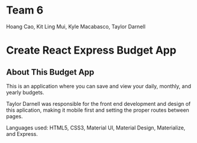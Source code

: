 # Team 6

Hoang Cao,
Kit Ling Mui,
Kyle Macabasco,
Taylor Darnell

# Create React Express Budget App

## About This Budget App

This is an application where you can save and view your daily, monthly, and yearly budgets.

Taylor Darnell was responsible for the front end development and design of this aplication, making it mobile first and setting the proper routes between pages.

Languages used:
HTML5, CSS3, Material UI, Material Design, Materialize, and Express.
